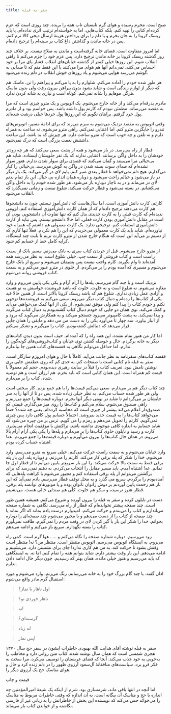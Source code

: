 ```yaml
---
title: سفر به قبله 
---
```


صبح است. محرم رسیده و هوای گرم تابستان تاب همه را بریده. چند روزی است که عزم کرده‌ام کتابی را تهیه کنم. بلکه کتاب‌هایی. اما به خواسته‌ام ترتیب اثری نداده‌ام. یا باید ریسک کرونا را به جان بخرم و یا دلم را برای پرداختن هزینهٔ ارسال دیجی کالا نرم کنم. پس در خانه ماندن و گذاشتن داغ کتاب بر سینه‌ام را ترجیح داده‌ام.

اما امروز متفاوت است. فضای خانه گرفته‌است و ماندن به صلاح نیست. بر خلاف چند روز گذشته ریسک کرونا بر خانه ماندن ترجیح دارد. پس عزم خود را جزم می‌کنم تا راهی انقلاب شوم. این روزها خیلی کمتر از گذشته خیابان‌های انقلاب فشار پای مرا بر خود احساس می‌کنند. نمی‌دانم آنها هم هوای مرا می‌کنند یا این فقط منم که تا صدایی به گوشم می‌رسد هوایی می‌شوم و یاد روزهای خوش انقلاب در دلم زنده می‌شود.

هر طور شده خودم را آماده می‌کنم. شلوارم را به پا می‌کنم و پیراهنم را تن. ماسک هم که دیگر از لوازم زندگی است و شاید بشود بدون پیراهن بیرون رفت ولی بدون ماسک هرگز. موهایم را شانه نمی‌کنم. کوتاه است و نیازی به شانه کردن ندارد.

مادرم بدرقه‌ام می‌کند و از خانه خارج می‌شوم. یک اتوبوس و یک مترو چیزی است که مرا به مقصد می‌رساند. مطمئن نبودم که کارتم پول داشته باشد. پس حواسم بود و از مادرم پول خرد گرفتم. برایتان نگویم که این‌روزها پول خردها خیلی درشت شده‌اند.

وقتی اتوبوس به مقصد نزدیک می‌شوم به سرم می‌زند که برای ادامهٔ مسیر، اتوبوس‌های تندرو را جایگزین مترو کنم. اما اعتنایی نمی‌کنم. راهی مترو می‌شوم. نه ساعت به همراه دارم و نه تلفن و چه خوب است که مترو ساعت دارد. هر چیزش که بد باشد، این ساعت داشتنش نعمت بزرگی است که درک نمی‌شود.

قطار از راه می‌رسد. در باز می‌شود و همه از پشت سعی می‌کنند که هر چه زودتر خودشان را به داخل واگن برسانند. اعتنایی ندارند که یک نفر جلویشان ایستاده. شاید هم بی‌خیالی مرا می‌بینند و گمان می‌کنند که قصدی برای سوار شدن ندارم. هنوز سوار نشده‌ام که صدای سوت بسته شدن در واگن به گوش می‌رسد. بی‌خیالی را کنار می‌گذارم. هیچ دلم نمی‌خواهد تا قطار بعدی صبر کنم. پایم لای در گیر می‌کند. یک بار دیگر در باز می‌شود و خیالم راحت می‌شود و دوباره همان اندازه بی خیال. این بار تمام بدنم لای در می‌ماند و در به ناچار دوباره باز می‌شود. هر طور شده خودم را به داخل واگن می‌کشانم. در بسته می‌شود و قطار حرکت می‌کند. شلوغ نیست و زمانی نمی‌گذرد که انقلاب می‌شود.

کارتم، کارت دانش‌آموزی است. اما سال‌هاست که دانش‌آموز نیستم. چون به دانشجوها هم کارت می‌دهند ترجیح داده‌ام که از همان کارت دانش‌آموزی استفاده کنم. لزومی ندیده‌ام که کارت قبلی را به کارت جدیدی بدل کنم که تنها تفاوت آن دانشجویی بودن آن است در مقابل دانش‌آموزی بودن کارت فعلی. اما حالا دانشجو نیستم. پس نباید از کارت دانش‌آموزی استفاده کنم. توجیحی ندارد. یک کارت معمولی هم داشتم که همراه خود نیاورده‌ام. شاید باید یک کارت معمولی می‌خریدم که این را هم نکردم. فعلاً تنها کاری که از دستم بر می‌آید این است که هنگام خارج شدن از مترو کارت نزنم تا بابت چند ایستگاه، کرایه کامل خط از حسابم کم شود.

از مترو خارج می‌شوم. قبل از خریدن کتاب سری به بانک می‌زنم. مسیر بانک از سمت راست است و کتاب فروشی از سمت چپ. خیلی شلوغ است. به نظر می‌رسد همه آمده‌اند تا وام بگیرند. کارم واجب نیست پس پشیمان می‌شوم و سریع از بانک خارج می‌شوم و مسیری که آمده بودم را بر می‌گردم. از جلوی در مترو عبور می‌کنم و به سمت کتاب فروشی روانه می‌شوم.

نزدیک است و با چند گام می‌رسم. پله‌ها را آرام آرام و یکی یکی پایین می‌روم و وارد مغازه می‌شوم. نه شلوغ است و نه خلوت. خلوت که باشد فروشنده حواسش به تو هست و آزادی عمل زیادی نداری. شلوغ هم که باشد ریسک کرونا بالاتر است. از همین حالا قید یکی از کتاب‌ها را زده‌ام و دنبال کتاب دیگر می‌روم. سعی می‌کنم به فروشنده‌ها توجهی نکنم و خودم کتاب را پیدا کنم ولی موفق نمی‌شوم. از یکی از آنها کمک می‌خواهم. می‌آید و کمک می‌کند. توی همان دو جایی که خودم دنبال کتاب گشته‌بودم به دنبال کتاب می‌گردد و پیدا نمی‌کند. به پشت کامپیوتر می‌رود جستجو می‌کند و به همکارش می‌گوید که برود و از انبار بیاورد. سه چهار تا می‌آورد یکی را به دست من می دهد و مابقی را همان جایی قرار می‌دهد که دنبالش گشته‌بودیم. کتاب را می‌گیرم و تشکر می‌کنم.

اما کار من هنوز تمام نشده. این همه راه را که آمده‌ام. حیف است بدون دیدن کتاب‌های دیگر به خانه برگردم. حال و حوصله گشتن توی خیابان و کتاب‌فروشی‌های گونه‌گون را ندارم. اما حداقل می‌توانم نگاهی به قفسه‌های کتاب همین جا بیاندازم.

قفسه کتاب‌های سفرنامه به نظر جالب می‌آید. کاملاً با حال و هوای امروزم سازگار است. سفر به قبله نام کتابی است با صفحات کم. به حدی کم که روی عطفش جایی بری نوشتن نامش نبود. تعریف کتاب را قبلاً در سایت رهبری دیده‌بودم. حجم کم معمولاً با قیمت کم همراه است. این همان کتابی است که باید بخرم. هم ارزان است و هم توصیه شده. کتاب را بر می‌دارم.

چند کتاب دیگر هم بر می‌دارم. سعی می‌کنم قیمت‌ها را با هم جمع بزنم. کار سختی است ولی هر طور شده حساب می‌کنم. به نظر خیلی زیاده شده. پس دو تا از آنها را به سر جایشان بر می‌گردانم تا شاید در نوبتی دیگر آنها بخرم. دوباره قیمت‌ها را جمع می‌زنم و راهی صندوق می‌شوم. سلام می‌کنم و کتاب‌ها را روی میز می‌گذارم. قیمتی که صندوق‌دار اعلام می‌کند بیشتر از چیزی است که محاسبه کرده‌ام. یعنی چه شده؟ حتماً می‌خواهد کتاب‌ها را به قیمت جدید بفروشد. احتمالاً حسابم پول کافی دارد پس چیزی نمی‌گویم. کارتم را تحویل می‌دهم و رمزم را می گویم. ترس بر من چیره می‌شود که شاید حسابم به اندازه کافی موجودی نداشته باشد. تراکنش با موفقیت انجام می‌پذیرد. کارت و رسید و نایلون حاوی کتاب‌ها را بر می‌دارم و پله‌ها را یکی یکی آرام آرام بالا می‌روم. در همان حال کتاب‌ها را بیرون می‌آورم و دوباره قیمت‌ها را جمع می‌زنم. عه! اشتباه حساب کرده بودم.

وارد خیابان می‌شوم و به سمت راست حرکت می‌کنم. خیلی سریع به مترو می‌رسم. وارد می‌شوم. خدا را شکر که پله برقی کار می‌کند. کارتم را می‌زنم. و دوباره پله. این بار پله برقی فقط به سمت بالا حرکت می‌کند. را این بار سریع‌تر پایین می‌آیم تا از قطار اول جا نمانم. عه! اشتباه آمدم. باید مسیر مقابل را انتخاب می‌کردم. به ذهنم نمی‌رسد که برای برگشتن می‌توانم از پله برقی استفاده کنم و مجبور می‌شوم با کراهت پله‌هایی که آمده‌بودم را برگردم. سریع می گذرد و به محل توقف قطار می‌رسم. یادم نمی‌آید که این بار هم زحمت پایین آوردنم بر دوش زانوان ناتوان بوده و یا موتورهای توانمند پله برقی. قطار هنوز نرسیده و سکو هم خلوت. کلّی هم صندلی خالی هست. می‌نشینم.

دست در نایلون کرده و سفر به قبله را بیرون آورده و شروع می‌کنم. همیشه همین طور است. چند صفحه بیشتر نخوانده‌ام که قطار از راه می‌رسد. نگاهی به شماره صفحه می‌اندازم و کتاب را می‌بندم و حرکت می‌کنم. امیدوارم درست یادم بماند که اگر نماند یا چند صفحه از کتاب را از دست می‌دهم و یا مجبور می‌شوم چند صفحه‌ای را دوباره بخوانم. خدا را شکر این بار با گیر کردن لای در وقت مردم را نمی‌گیرم. طاقت نمی‌آورم کتاب را بسته نگهدارم. سریع باز می‌کنم و ادامه می‌دهم.

زود می‌رسیم. دوباره شماره صفحه را نگاه می‌کنم و ... . هوا گرم است. کمی راه می‌روم. به ایستگاه اتوبوس می‌رسم. اتوبوس منتظر است. منتظر من؟ نه! منتظر است وقتش بشود تا حرکت کند. به من هم کاری ندارد! جای برای نشستن دارد. می‌نشینم و ادامه می‌دهم. این بار وقت بیشتر دارم. شاید بتوانم همه را تمام کنم. اما نه. به ایستگاهی که باید می‌رسیم و هنوز خیلی مانده. همان بهتر که رسیدیم. چون دیگر حال ادامه دادن ندارم.

اذان گفته. با چند گام بزرگ خود را به خانه می‌رسانم. زنگ می‌زنم، وارد می‌شوم و مورد استقبال گرم مادر واقع می‌شوم: 
> اول ناهار یا نماز؟ 

<!-- -->
> ناهار خوردی تو؟

<!-- -->
> نه! 

<!-- -->
> گرسنه‌ای؟ 

<!-- -->
> نه زیاد! 

<!-- -->
> پس نماز!

سفر به قبله نوشته آقای هدایت الله بهبودی خاطرات ایشون در سفر حج سال ۱۳۷۰ هجری شمسی است که همان سال نوشته شده. کتاب متن روانی دارد و مخاطب را به‌خوبی به خود جذب می‌کند. آنجا که فضای عربستان را توصیف می‌کرد، مرا سخت به فکر فرو برد، سیاست‌های منافقانهٔ آل‌سعود آرزوی ظهور را در دلم زنده کرد و حال و هوای مناسک حج یک آرزوی دیگر را.

قیمت و چاپ

اما آنچه در انتها باقی ماند، شرمساری بود. شرم از اینکه یک شیعهٔ امیرالمؤمنین چه اندازه با حج و مناسک آن بیگانه‌ است. به آن اندازه که وقتی خاطرات مربوط به مناسک را می‌خوانَد حس می‌کند که نویسنده این بخش از خاطراتش را به زبانی غیر از فارسی نگاشته و از خواندن کتاب باز می‌ماند.